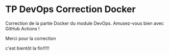 # TP DevOps Correction Docker

Correction de la partie Docker du module DevOps. Amusez-vous bien avec GitHub Actions !

Merci pour la correction

c'est bientôt la fin!!!!!